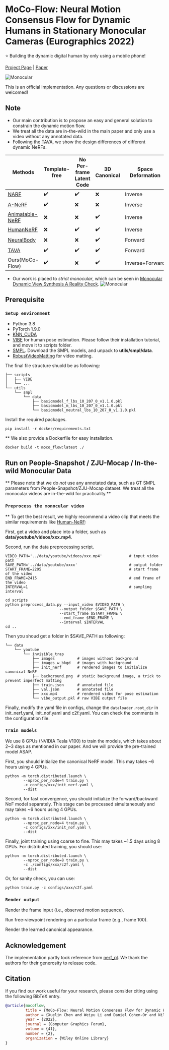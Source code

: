 # MoCo-Flow: Neural Motion Consensus Flow for Dynamic Humans in Stationary Monocular Cameras (Eurographics 2022)

:star: Building the dynamic digital human by only using a mobile phone!

[Project Page](https://wyysf-98.github.io/MoCo_Flow/) | [Paper](https://arxiv.org/pdf/2106.04477.pdf)

![Monocular](https://wyysf-98.github.io/MoCo_Flow/assets/images/teaser.gif)

This is an official implementation. Any questions or discussions are welcomed!

## Note
* Our main contribution is to propose an easy and general solution to constrain the dynamic motion flow.
* We treat all the data are in-the-wild in the main paper and only use a video without any annotated data.
* Following the [TAVA](https://arxiv.org/pdf/2206.08929.pdf), we show the design differences of different dynamic NeRFs.

| Methods                                                 | Template-free      | No Per-frame Latent Code | 3D Canonical       | Space Deformation |
|---------------------------------------------------------|--------------------|--------------------------|--------------------|-------------------|
| [ NARF ]( https://arxiv.org/abs/2104.03110 )            | :heavy_check_mark: |    :heavy_check_mark:    |         :x:        |      Inverse      |
| [ A-NeRF ]( https://arxiv.org/abs/2102.06199 )          | :heavy_check_mark: |            :x:           |         :x:        |      Inverse      |
| [ Animatable-NeRF ]( https://arxiv.org/abs/2105.02872 ) |         :x:        |            :x:           | :heavy_check_mark: |      Inverse      |
| [ HumanNeRF ]( https://arxiv.org/abs/2201.04127 )       |         :x:        |    :heavy_check_mark:    | :heavy_check_mark: |      Inverse      |
| [ NeuralBody ]( https://arxiv.org/abs/2012.15838 )      |         :x:        |            :x:           | :heavy_check_mark: |      Forward      |
| [ TAVA ]( https://arxiv.org/pdf/2206.08929.pdf )        | :heavy_check_mark: |    :heavy_check_mark:    | :heavy_check_mark: |      Forward      |
| Ours(MoCo-Flow)                                         | :heavy_check_mark: |            :x:           | :heavy_check_mark: |  Inverse+Forward  |

* Our work is placed to *strict monocular*, which can be seen in [Monocular Dynamic View Synthesis A Reality Check](https://arxiv.org/pdf/2210.13445.pdf).
![Monocular](https://wyysf-98.github.io/MoCo_Flow/assets/images/spectrum.gif)


## Prerequisite

### `Setup environment`
 - Python 3.8
 - PyTorch 1.9.0
 - [KNN_CUDA](https://github.com/unlimblue/KNN_CUDA)
 - [VIBE](https://github.com/mkocabas/VIBE) for human pose estimation. Please follow their installation tutorial, and move it to scripts folder.
 - [SMPL](https://smplify.is.tue.mpg.de/). Download the SMPL models, and unpack to **utils/smpl/data**. 
 - [RobustVideoMatting](https://github.com/PeterL1n/RobustVideoMatting) for video matting.

The final file structure shuold be as following:

```
├── scripts
│   ├── VIBE
│   └── ...
└── utils
    └── smpl
        └── data
            ├── basicmodel_f_lbs_10_207_0_v1.1.0.pkl
            ├── basicmodel_m_lbs_10_207_0_v1.1.0.pkl
            └── basicmodel_neutral_lbs_10_207_0_v1.1.0.pkl
```

Install the required packages.

    pip install -r docker/requirements.txt

** We also provide a Dockerfile for easy installation.

    docker build -t moco_flow:latest ./


## Run on People-Snapshot / ZJU-Mocap / In-the-wild Monocular Data

** Please note that we do *not* use any annotated data, such as GT SMPL parameters from People-Snapshot/ZJU-Mocap dataset. We treat all the monocular videos are in-the-wild for practicality.** 


### `Preprocess the monocular video`

** To get the best result, we highly recommend a video clip that meets the similar requirements like [Human-NeRF](https://github.com/chungyiweng/humannerf):

First, get a video and place into a folder, such as **data/youtube/videos/xxx.mp4**. 

Second, run the data preprocessing script.

    VIDEO_PATH='../data/youtube/videos/xxx.mp4'            # input video path
    SAVE_PATH='../data/youtube/xxxx'                       # output folder 
    START_FRAME=2295                                       # start frame of the video
    END_FRAME=2415                                         # end frame of the video
    INTERVAL=1                                             # sampling interval

    cd scripts
    python preprocess_data.py --input_video $VIDEO_PATH \
                            --output_folder $SAVE_PATH \
                            --start_frame $START_FRAME \
                            --end_frame $END_FRAME \
                            --interval $INTERVAL
    cd ..

Then you shoud get a folder in $SAVE_PATH as following:

```
└── data
    └── youtube
        └── invisible_trap
            ├── images          # images without background
            ├── images_w_bkgd   # images with background
            ├── init_nerf       # rendered images to initialize canonical NeRF
            ├── background.png  # static background image, a trick to prevent imperfect matting
            ├── train.json      # annotated file
            ├── val.json        # annotated file
            ├── xxx.mp4         # rendered video for pose estimation
            └── vibe_output.pkl # raw VIBE output file
```


Finally, modify the yaml file in configs, change the `dataloader.root_dir` in init_nerf.yaml, init_nof.yaml and c2f.yaml. You can check the comments in the configuration file.


### `Train models`

We use 8 GPUs (NVIDIA Tesla V100) to train the models, which takes about 2~3 days as mentioned in our paper.
And we will provide the pre-trained model ASAP.

First, you should initialize the canonical NeRF model. This may takes ~6 hours using 4 GPUs.

    python -m torch.distributed.launch \
            --nproc_per_node=4 train.py \
            -c configs/xxx/init_nerf.yaml \
            --dist

Second, for fast convergence, you should initialize the forward/backward NoF model separately. This stage can be processed simultaneously and may takes ~6 hours using 4 GPUs.

    python -m torch.distributed.launch \
            --nproc_per_node=4 train.py \
            -c configs/xxx/init_nof.yaml \
            --dist

Finally, joint training using coarse to fine. This may takes ~1.5 days using 8 GPUs.
For distributed training, you should use:

    python -m torch.distributed.launch \
            --nproc_per_node=8 train.py \
            -c ./configs/xxx/c2f.yaml \
            --dist

Or, for sanity check, you can use:

    python train.py -c configs/xxx/c2f.yaml


### `Render output`

Render the frame input (i.e., observed motion sequence).

Run free-viewpoint rendering on a particular frame (e.g., frame 100).

Render the learned canonical appearance.

<!-- In addition, you can find the rendering scripts in `scripts/render_results.py`. -->


## Acknowledgement

The implementation partly took reference from [nerf_pl](https://github.com/kwea123/nerf_pl). We thank the authors for their generosity to release code.


## Citation

If you find our work useful for your research, please consider citing using the following BibTeX entry.

```BibTeX
@article{mocoflow,
         title = {MoCo-Flow: Neural Motion Consensus Flow for Dynamic Humans in Stationary Monocular Cameras},
         author = {Xuelin Chen and Weiyu Li and Daniel Cohen-Or and Niloy J. Mitra and Baoquan Chen},
         year = {2022},
         journal = {Computer Graphics Forum},
         volume = {41},
         number = {2},
         organization = {Wiley Online Library}
}
```